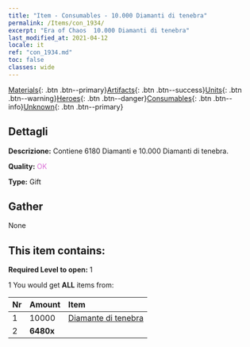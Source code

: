 ```yaml
---
title: "Item - Consumables - 10.000 Diamanti di tenebra"
permalink: /Items/con_1934/
excerpt: "Era of Chaos  10.000 Diamanti di tenebra"
last_modified_at: 2021-04-12
locale: it
ref: "con_1934.md"
toc: false
classes: wide
---
```

 [Materials](/it/Items/){: .btn .btn--primary}[Artifacts](/it/Items/Artifacts/){: .btn .btn--success}[Units](/it/Items/Units/){: .btn .btn--warning}[Heroes](/it/Items/Heroes/){: .btn .btn--danger}[Consumables](/it/Items/Consumables/){: .btn .btn--info}[Unknown](/it/Items/Unknown/){: .btn .btn--primary}

## Dettagli
 **Descrizione:** Contiene 6180 Diamanti e 10.000 Diamanti di tenebra.

 **Quality:** <span style="color: #DA70D6">OK</span>

 **Type:** Gift

## Gather

  None

## This item contains:

 **Required Level to open:** 1

 1 You would get **ALL** items  from:

  | Nr | Amount |     Item    |
  |:---|:-------|:------------|
  | 1 | 10000 | [Diamante di tenebra](/it/Items/con_554/) | 
  | 2 |  **6480x** | <i class="fas fa-gem"/> |  | 
